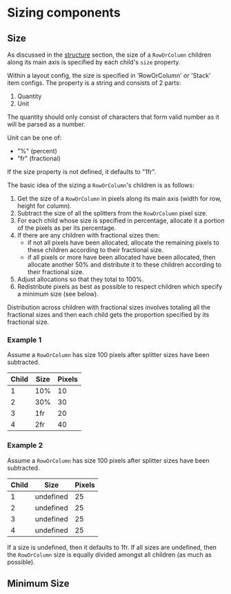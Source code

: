 # Sizing components

## Size
As discussed in the [structure](../structure/index.md#row-or-column) section, the size of a `RowOrColumn` children along its main axis is specified by each child's `size` property.

Within a layout config, the size is specified in 'RowOrColumn' or 'Stack' item configs. The property is a string and consists of 2 parts:
1. Quantity
1. Unit

The quantity should only consist of characters that form valid number as it will be parsed as a number.

Unit can be one of:
* "%" (percent)
* "fr" (fractional)

If the size property is not defined, it defaults to "1fr".

The basic idea of the sizing a `RowOrColumn`'s children is as follows:
1. Get the size of a `RowOrColumn` in pixels along its main axis (width for row, height for column).
1. Subtract the size of all the splitters from the `RowOrColumn` pixel size.
1. For each child whose size is specified in percentage, allocate it a portion of the pixels as per its percentage.
1. If there are any children with fractional sizes then:
    * if not all pixels have been allocated, allocate the remaining pixels to these children according to their fractional size.
    * if all pixels or more have been allocated have been allocated, then allocate another 50% and distribute it to these children according to their fractional size.
1. Adjust allocations so that they total to 100%.
1. Redistribute pixels as best as possible to respect children which specify a minimum size (see below).

Distribution across children with fractional sizes involves totaling all the fractional sizes and then each child gets the proportion specified by its fractional size.

### Example 1

Assume a `RowOrColumn` has size 100 pixels after splitter sizes have been subtracted.

Child | Size | Pixels
------|------|-------
1     | 10%  | 10
2     | 30%  | 30
3     | 1fr  | 20
4     | 2fr  | 40

### Example 2

Assume a `RowOrColumn` has size 100 pixels after splitter sizes have been subtracted.

Child | Size      | Pixels
------|-----------|-------
1     | undefined | 25
2     | undefined | 25
3     | undefined | 25
4     | undefined | 25

If a size is undefined, then it defaults to 1fr.  If all sizes are undefined, then the `RowOrColumn` size is equally divided amongst all children (as much as possible).

## Minimum Size

